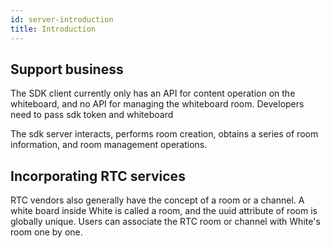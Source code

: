 ```yaml
---
id: server-introduction
title: Introduction
---
```


## Support business

The SDK client currently only has an API for content operation on the whiteboard, and no API for managing the whiteboard room.
Developers need to pass sdk token and whiteboard 

The sdk server interacts, performs room creation, obtains a series of room information, and room management operations.

## Incorporating RTC services

RTC vendors also generally have the concept of a room or a channel. A white board inside White is called a room, and the uuid attribute of room is globally unique. Users can associate the RTC room or channel with White's room one by one.